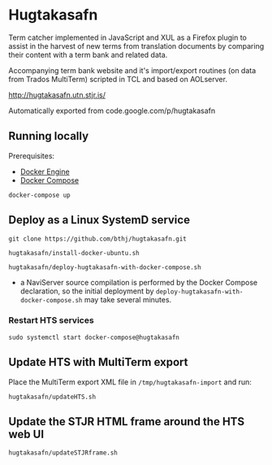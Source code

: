 # Hugtakasafn

Term catcher implemented in JavaScript and XUL as a Firefox plugin to assist in the harvest of new terms from translation documents by comparing their content with a term bank and related data.

Accompanying term bank website and it's import/export routines (on data from Trados MultiTerm) scripted in TCL and based on AOLserver.

http://hugtakasafn.utn.stjr.is/


Automatically exported from code.google.com/p/hugtakasafn

## Running locally

Prerequisites:
- [Docker Engine](https://docs.docker.com/engine/install/)
- [Docker Compose](https://docs.docker.com/compose/install/)

```
docker-compose up
```

## Deploy as a Linux SystemD service
```
git clone https://github.com/bthj/hugtakasafn.git

hugtakasafn/install-docker-ubuntu.sh

hugtakasafn/deploy-hugtakasafn-with-docker-compose.sh
```
- a NaviServer source compilation is performed by the Docker Compose declaration, so the initial deployment by `deploy-hugtakasafn-with-docker-compose.sh` may take several minutes.

### Restart HTS services
```
sudo systemctl start docker-compose@hugtakasafn
```

## Update HTS with MultiTerm export

Place the MultiTerm export XML file in `/tmp/hugtakasafn-import` and run:
```
hugtakasafn/updateHTS.sh
```

## Update the STJR HTML frame around the HTS web UI
```
hugtakasafn/updateSTJRframe.sh
```
